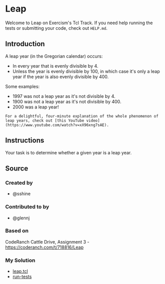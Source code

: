 # Leap

Welcome to Leap on Exercism's Tcl Track.
If you need help running the tests or submitting your code, check out `HELP.md`.

## Introduction

A leap year (in the Gregorian calendar) occurs:

- In every year that is evenly divisible by 4.
- Unless the year is evenly divisible by 100, in which case it's only a leap year if the year is also evenly divisible by 400.

Some examples:

- 1997 was not a leap year as it's not divisible by 4.
- 1900 was not a leap year as it's not divisible by 400.
- 2000 was a leap year!

~~~~exercism/note
For a delightful, four-minute explanation of the whole phenomenon of leap years, check out [this YouTube video](https://www.youtube.com/watch?v=xX96xng7sAE).
~~~~

## Instructions

Your task is to determine whether a given year is a leap year.

## Source

### Created by

- @sshine

### Contributed to by

- @glennj

### Based on

CodeRanch Cattle Drive, Assignment 3 - https://coderanch.com/t/718816/Leap

### My Solution

- [leap.tcl](./leap.tcl)
- [run-tests](./run-tests-tcl.txt)
